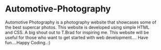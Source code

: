 # Automotive-Photography
Automotive Photography is a photography website that showcases some of the best supercar photos.
This website is developed using simple HTML and CSS.
A big shout out to T.Brad for inspiring me.
This website will be useful for those who want to get started with web development....
Have fun....Happy Coding..:)
